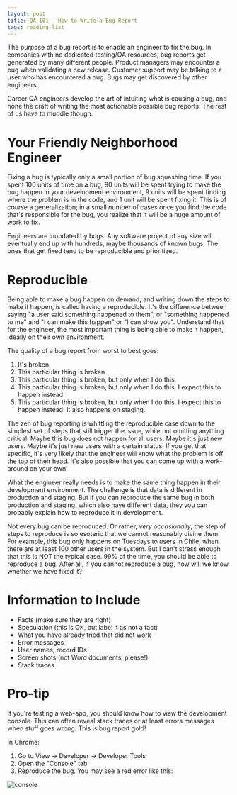 ```yaml
---
layout: post
title: QA 101 - How to Write a Bug Report
tags: reading-list
---
```


The purpose of a bug report is to enable an engineer to fix the bug.
In companies with no dedicated testing/QA resources, bug reports get generated by many different
people. Product managers may encounter a bug when validating a new release. Customer support may
be talking to a user who has encountered a bug. Bugs may get discovered by other engineers.

Career QA engineers develop the art of intuiting what is causing a bug, and hone the craft of writing
the most actionable possible bug reports. The rest of us have to muddle though.


# Your Friendly Neighborhood Engineer

Fixing a bug is typically only a small portion of bug squashing time. If you spent 100 units of time
on a bug, 90 units will be spent trying to make the bug happen in your development environment, 9
units will be spent finding where the problem is in the code, and 1 unit will be spent fixing it.
This is of course a generalization; in a small number of cases once you find the code that's
responsible for the bug, you realize that it will be a huge amount of work to fix.

Engineers are inundated by bugs. Any software project of any size will eventually end up with
hundreds, maybe thousands of known bugs. The ones that get fixed tend to be reproducible and
prioritized.


# Reproducible

Being able to make a bug happen on demand, and writing down the steps to make it happen, is called
having a reproducible. It's the difference between saying "a user said something happened to them",
or "something happened to me" and "I can make this happen" or "I can show you". Understand that for
the engineer, the most important thing is being able to make it happen, ideally on their own
environment.

The quality of a bug report from worst to best goes:

1. It's broken
2. This particular thing is broken
3. This particular thing is broken, but only when I do this.
3. This particular thing is broken, but only when I do this. I expect this to happen instead.
5. This particular thing is broken, but only when I do this. I expect this to happen instead. It also happens on staging.

The zen of bug reporting is whittling the reproducible case down to the simplest set of steps that
still trigger the issue, while not omitting anything critical. Maybe this bug does not happen for
all users. Maybe it's just new users. Maybe it's just new users with a certain status. If you get
that specific, it's very likely that the engineer will know what the problem is off the top of their
head. It's also possible that you can come up with a work-around on your own!

What the engineer really needs is to make the same thing happen in their development environment.
The challenge is that data is different in production and staging. But if you can reproduce the
same bug in both production and staging, which also have different data, they you can probably
explain how to reproduce it in development.

Not every bug can be reproduced. Or rather, *very occasionally*, the step of steps to reproduce is
so esoteric that we cannot reasonably divine them. For example, this bug only happens on Tuesdays
to users in Chile, when there are at least 100 other users in the system. But I can't stress enough
that this is NOT the typical case. 99% of the time, you should be able to reproduce a bug. After all,
if you cannot reproduce a bug, how will we know whether we have fixed it?


# Information to Include

- Facts (make sure they are right)
- Speculation (this is OK, but label it as not a fact)
- What you have already tried that did not work
- Error messages
- User names, record IDs
- Screen shots (not Word documents, please!)
- Stack traces


# Pro-tip

If you're testing a web-app, you should know how to view the development console. This can often
reveal stack traces or at least errors messages when stuff goes wrong. This is bug report gold!

In Chrome:

1. Go to View -> Developer -> Developer Tools
2. Open the "Console" tab
3. Reproduce the bug. You may see a red error like this:

![console](http://mcgivery.com/wp-content/uploads/2015/07/error.png)
